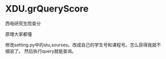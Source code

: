 ﻿XDU.grQueryScore
================

西电研究生院查分

原理大家都懂

修改setting.py中的stu,sourses。改成自己的学生号和课程号。怎么获得我就不细说了。
然后执行query就能查询。